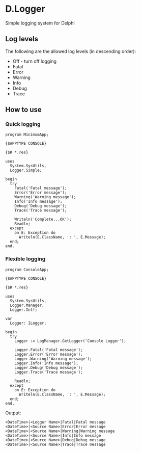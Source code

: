 # D.Logger
Simple logging system for Delphi

## Log levels
The following are the allowed log levels (in descending order):

 * Off - turn off logging
 * Fatal
 * Error
 * Warning
 * Info
 * Debug
 * Trace
 
## How to use

### Quick logging
```delphi
program MinimumApp;

{$APPTYPE CONSOLE}

{$R *.res}

uses
  System.SysUtils,
  Logger.Simple;

begin
  try
    Fatal('Fatal message');
    Error('Error message');
    Warning('Warning message');
    Info('Info message');
    Debug('Debug message');
    Trace('Trace message');

    Writeln('Complete...OK');
    Readln;
  except
    on E: Exception do
      Writeln(E.ClassName, ': ', E.Message);
  end;
end.
```
### Flexible logging
```delphi
program ConsoleApp;

{$APPTYPE CONSOLE}

{$R *.res}

uses
  System.SysUtils,
  Logger.Manager,
  Logger.Intf;

var
  Logger: ILogger;

begin
  try
    Logger := LogManager.GetLogger('Console Logger');

    Logger.Fatal('Fatal message');
    Logger.Error('Error message');
    Logger.Warning('Warning message');
    Logger.Info('Info message');
    Logger.Debug('Debug message');
    Logger.Trace('Trace message');

    Readln;
  except
    on E: Exception do
      Writeln(E.ClassName, ': ', E.Message);
  end;
end.
```

Output:
```
<DateTime>|<Logger Name>|Fatal|Fatal message
<DateTime>|<Source Name>|Error|Error message
<DateTime>|<Source Name>|Warning|Warning message
<DateTime>|<Source Name>|Info|Info message
<DateTime>|<Source Name>|Debug|Debug message
<DateTime>|<Source Name>|Trace|Trace message
```
